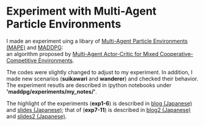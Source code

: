 # Experiment with Multi-Agent Particle Environments

I made an experiment uing a libary of [Multi-Agent Particle Environments (MAPE)](https://github.com/openai/multiagent-particle-envs) and [MADDPG](https://github.com/openai/maddpg):  
an algorithm proposed by [Multi-Agent Actor-Critic for Mixed Cooperative-Competitive Environments](https://arxiv.org/pdf/1706.02275.pdf).

The codes were slightly changed to adjust to my experiment. In addition, I made new scenarios (**suikawari** and **wanderer**) and checked their behavior. The experiment resutls are described in ipython notebooks under  
**'maddpg/experiments/my_notes/'**.

The highlight of the experiments (**exp1-6**) is described in [blog (Japanese)](https://recruit.gmo.jp/engineer/jisedai/blog/multi-agent-reinforcement-learning/) and [slides (Japanese)](https://www.slideshare.net/JunichiroKatsuta/ss-108099238);
that of (**exp7-11**) is described in [blog2 (Japanese)](https://recruit.gmo.jp/engineer/jisedai/blog/multi-agent-reinforcement-learning2/) and [slides2 (Japanese)](https://www.slideshare.net/JunichiroKatsuta/ss-108099542).
